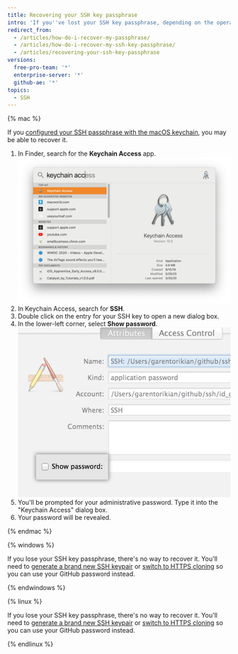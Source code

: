 ```yaml
---
title: Recovering your SSH key passphrase
intro: 'If you''ve lost your SSH key passphrase, depending on the operating system you use, you may either recover it or you may need to generate a new SSH key passphrase.'
redirect_from:
  - /articles/how-do-i-recover-my-passphrase/
  - /articles/how-do-i-recover-my-ssh-key-passphrase/
  - /articles/recovering-your-ssh-key-passphrase
versions:
  free-pro-team: '*'
  enterprise-server: '*'
  github-ae: '*'
topics:
  - SSH
---
```


{% mac %}

If you [configured your SSH passphrase with the macOS keychain](/articles/working-with-ssh-key-passphrases#saving-your-passphrase-in-the-keychain), you may be able to recover it.

1. In Finder, search for the **Keychain Access** app. ![Spotlight Search bar](/assets/images/help/setup/keychain-access.png)
2. In Keychain Access, search for **SSH**.
3. Double click on the entry for your SSH key to open a new dialog box.
4. In the lower-left corner, select **Show password**. ![Keychain access dialog](/assets/images/help/setup/keychain_show_password_dialog.png)
5. You'll be prompted for your administrative password. Type it into the "Keychain Access" dialog box.
6. Your password will be revealed.

{% endmac %}

{% windows %}

If you lose your SSH key passphrase, there's no way to recover it. You'll need to [generate a brand new SSH keypair](/articles/generating-a-new-ssh-key-and-adding-it-to-the-ssh-agent) or [switch to HTTPS cloning](/github/getting-started-with-github/managing-remote-repositories) so you can use your GitHub password instead.

{% endwindows %}

{% linux %}

If you lose your SSH key passphrase, there's no way to recover it. You'll need to [generate a brand new SSH keypair](/articles/generating-a-new-ssh-key-and-adding-it-to-the-ssh-agent) or [switch to HTTPS cloning](/github/getting-started-with-github/about-remote-repositories/#cloning-with-https-urls) so you can use your GitHub password instead.

{% endlinux %}
